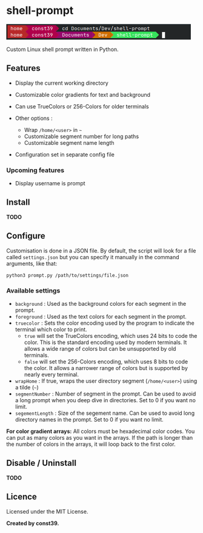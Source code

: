 # shell-prompt

![example](screenshots/screenshot.png)

Custom Linux shell prompt written in Python.

## Features

-   Display the current working directory
-   Customizable color gradients for text and background
-   Can use TrueColors or 256-Colors for older terminals
-   Other options :
    -   Wrap `/home/<user>` in `~`
    -   Customizable segment number for long paths
    -   Customizable segment name length

-   Configuration set in separate config file

### Upcoming features

-   Display username is prompt

## Install

**TODO**

## Configure

Customisation is done in a JSON file. By default, the script will look for a file called `settings.json` but you can specify it manually in the command arguments, like that:

```
python3 prompt.py /path/to/settings/file.json
```

### Available settings

-   `background` : Used as the background colors for each segment in the prompt.
-   `foreground` : Used as the text colors for each segment in the prompt.
-   `truecolor` : Sets the color encoding used by the program to indicate the terminal which color to print.
    -   `true` will set the TrueColors encoding, which uses 24 bits to code the color. This is the standard encoding used by modern terminals. It allows a wide range of colors but can be unsupported by old terminals.
    -   `false` will set the 256-Colors encoding, which uses 8 bits to code the color. It allows a narrower range of colors but is supported by nearly every terminal.
-   `wrapHome` : If true, wraps the user directory segment (`/home/<user>`) using a tilde (`~`)
-   `segmentNumber` : Number of segment in the prompt. Can be used to avoid a long prompt when you deep dive in directories. Set to 0 if you want no limit.
-   `segementLength` : Size of the segement name. Can be used to avoid long directory names in the prompt. Set to 0 if you want no limit.

**For color gradient arrays:**
All colors must be hexadecimal color codes. You can put as many colors as you want in the arrays. If the path is longer than the number of colors in the arrays, it will loop back to the first color.

## Disable / Uninstall

**TODO**

## Licence

Licensed under the MIT License.

**Created by const39.**

